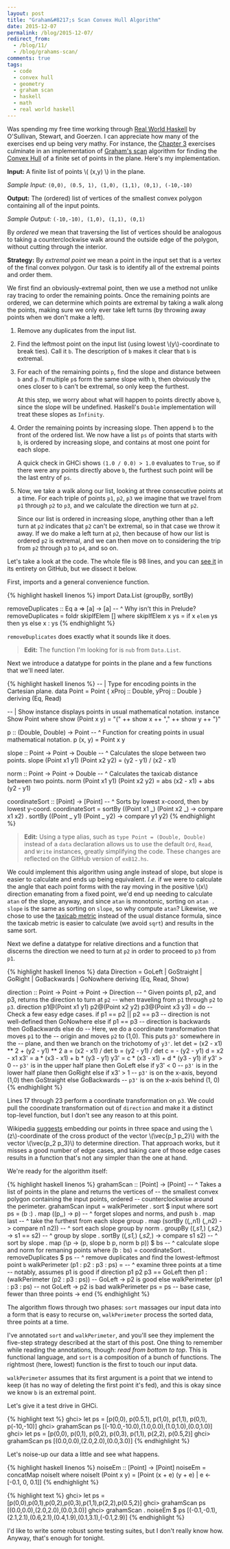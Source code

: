 ```yaml
---
layout: post
title: "Graham&#8217;s Scan Convex Hull Algorithm"
date: 2015-12-07
permalink: /blog/2015-12-07/
redirect_from: 
  - /blog/11/
  - /blog/grahams-scan/
comments: true
tags:
  - code
  - convex hull
  - geometry
  - graham scan
  - haskell
  - math
  - real world haskell
---
```


Was spending my free time working through [Real World Haskell][1] by O'Sullivan, Stewart, and Goerzen.
I can appreciate how many of the exercises end up being very mathy.
For instance, the [Chapter 3][2] exercises culminate in an implementation of [Graham's scan][3] algorithm for finding the [Convex Hull][4] of a finite set of points in the plane.
Here's my implementation.

  [1]: http://book.realworldhaskell.org/
  [2]: http://book.realworldhaskell.org/read/defining-types-streamlining-functions.html
  [3]: http://en.wikipedia.org/wiki/Graham_scan
  [4]: http://en.wikipedia.org/wiki/Convex_hull

<!--break-->

**Input:** A finite list of points \\( (x,y) \\) in the plane.

_Sample Input:_ `(0,0), (0.5, 1), (1,0), (1,1), (0,1), (-10,-10)`

**Output:** The (ordered) list of vertices of the smallest convex polygon containing all of the input points.

_Sample Output:_ `(-10,-10), (1,0), (1,1), (0,1)`

By _ordered_ we mean that traversing the list of vertices should be analogous to taking a counterclockwise walk around the outside edge of the polygon, without cutting through the interior.

**Strategy:** By _extremal point_ we mean a point in the input set that is a vertex of the final convex polygon.
Our task is to identify all of the extremal points and order them.

We first find an obviously-extremal point, then we use a method not unlike ray tracing to order the remaining points.
Once the remaining points are ordered, we can determine which points are extremal by taking a walk along the points, making sure we only ever take left turns (by throwing away points when we don't make a left).

1.  Remove any duplicates from the input list.

2.  Find the leftmost point on the input list (using lowest \\(y\\)-coordinate to break ties).
    Call it `b`.
    The description of `b` makes it clear that `b` is extremal.

3.  For each of the remaining points `p`, find the slope and distance between `b` and `p`.
    If multiple `p`s form the same slope with `b`, then obviously the ones closer to `b` can't be extremal, so only keep the furthest.

    At this step, we worry about what will happen to points directly above `b`, since the slope will be undefined. Haskell's `Double` implementation will treat these slopes as `Infinity`.

4.  Order the remaining points by increasing slope.
    Then append `b` to the front of the ordered list.
    We now have a list `ps` of points that starts with `b`, is ordered by increasing slope, and contains at most one point for each slope.

    A quick check in GHCi shows `(1.0 / 0.0) > 1.0` evaluates to `True`, so if there were any points directly above `b`, the furthest such point will be the last entry of `ps`.

5.  Now, we take a walk along our list, looking at three consecutive points at a time.
    For each triple of points `p1`, `p2`, `p3` we imagine that we travel from `p1` through `p2` to `p3`, and we calculate the direction we turn at `p2`.

    Since our list is ordered in increasing slope, anything other than a left turn at `p2` indicates that `p2` can't be extremal, so in that case we throw it away.
    If we do make a left turn at `p2`, then because of how our list is ordered `p2` is
    extremal, and we can then move on to considering the trip from `p2` through `p3` to `p4`, and so on.

Let's take a look at the code.
The whole file is 98 lines, and you can [see it][5] in its entirety on GitHub, but we dissect it below.

  [5]: http://github.com/friedbrice/RealWorldHaskell/blob/master/ch3/exB12.hs

First, imports and a general convenience function.

{% highlight haskell linenos %}
import Data.List (groupBy, sortBy)

removeDuplicates :: Eq a => [a] -> [a]
-- ^ Why isn't this in Prelude?
removeDuplicates = foldr skipIfElem []
  where
    skipIfElem x ys = if x `elem` ys
                      then ys
                      else x : ys
{% endhighlight %}

`removeDuplicates` does exactly what it sounds like it does.

> **Edit:** The function I'm looking for is `nub` from `Data.List`.

Next we introduce a datatype for points in the plane and a few functions that we'll need later.

{% highlight haskell linenos %}
-- | Type for encoding points in the Cartesian plane.
data Point = Point { xProj :: Double, yProj :: Double }
             deriving (Eq, Read)

-- | Show instance displays points in usual mathematical notation.
instance Show Point where
  show (Point x y) = "(" ++ show x ++ "," ++ show y ++ ")"

p :: (Double, Double) -> Point
-- ^ Function for creating points in usual mathematical notation.
p (x, y) = Point x y

slope :: Point -> Point -> Double
-- ^ Calculates the slope between two points.
slope (Point x1 y1) (Point x2 y2) = (y2 - y1) / (x2 - x1)

norm :: Point -> Point -> Double
-- ^ Calculates the taxicab distance between two points.
norm (Point x1 y1) (Point x2 y2) = abs (x2 - x1) + abs (y2 - y1)

coordinateSort :: [Point] -> [Point]
-- ^ Sorts by lowest x-coord, then by lowest y-coord.
coordinateSort = sortBy (\(Point x1 _) (Point x2 _) -> compare x1 x2)
               . sortBy (\(Point _ y1) (Point _ y2) -> compare y1 y2)
{% endhighlight %}

> **Edit:** Using a type alias, such as `type Point = (Double, Double)` instead of a `data` declaration allows us to use the default `Ord`, `Read`, and `Write` instances, greatly simplifying the code.
> These changes are reflected on the GitHub version of `exB12.hs`.

We could implement this algorithm using angle instead of slope, but slope is easier to calculate and ends up being equivalent.
_I.e._ if we were to calculate the angle that each point forms with the ray moving in the positive \\(x\\) direction emanating from a fixed point, we'd end up needing to calculate `atan` of the slope, anyway, and since `atan` is monotonic, sorting on `atan . slope` is the same as sorting on `slope`, so why compute `atan`?
Likewise, we chose to use the [taxicab metric][6] instead of the usual distance formula, since the taxicab metric is easier to calculate (we avoid `sqrt`) and results in the same sort.

  [6]: http://en.wikipedia.org/Taxicab_geometry

Next we define a datatype for relative directions and a function that discerns the direction we need to turn at `p2` in order to proceed to `p3` from `p1`.

{% highlight haskell linenos %}
data Direction = GoLeft | GoStraight | GoRight | GoBackwards | GoNowhere
                 deriving (Eq, Read, Show)

direction :: Point -> Point -> Point -> Direction
-- ^ Given points p1, p2, and p3, returns the direction to turn at `p2`
--   when traveling from `p1` through `p2` to `p3`.
direction p1@(Point x1 y1) p2@(Point x2 y2) p3@(Point x3 y3) = do
  -- Check a few easy edge cases.
  if p1 == p2 || p2 == p3 -- direction is not well-defined
  then GoNowhere
  else if p1 == p3 -- direction is backwards
  then GoBackwards
  else do
    -- Here, we do a coordinate transformation that moves `p1` to the
    -- origin and moves `p2` to (1,0). This puts `p3'` somewhere in the
    -- plane, and then we branch on the trichotomy of `y3'`.
    let det = (x2 - x1) ** 2 + (y2 - y1) ** 2
        a   = (x2 - x1) / det
        b   = (y2 - y1) / det
        c   = - (y2 - y1)
        d   = x2 - x1
        x3' = a * (x3 - x1) + b * (y3 - y1)
        y3' = c * (x3 - x1) + d * (y3 - y1)
    if y3' > 0 -- `p3'` is in the upper half plane
    then GoLeft
    else if y3' < 0 -- `p3'` is in the lower half plane
    then GoRight
    else if x3' > 1 -- `p3'` is on the x-axis, beyond (1,0)
    then GoStraight
    else GoBackwards -- `p3'` is on the x-axis behind (1, 0)
{% endhighlight %}

Lines 17 through 23 perform a coordinate transformation on `p3`.
We could pull the coordinate transformation out of `direction` and make it a distinct top-level function, but I don't see any reason to at this point.

Wikipedia [suggests][7] embedding our points in three space and using the \\(z\\)-coordinate of the cross product of the vector \\(\vec{p_1 p_2}\\) with the vector \\(\vec{p_2 p_3}\\) to determine direction.
That approach works, but it misses a good number of edge cases, and taking care of those edge cases results in a function that's not any simpler than the one at hand.

  [7]: http://en.wikipedia.org/wiki/Graham_scan#Algorithm

We're ready for the algorithm itself:

{% highlight haskell linenos %}
grahamScan :: [Point] -> [Point]
-- ^ Takes a list of points in the plane and returns the vertices of
--   the smallest convex polygon containing the input points, ordered
--   counterclockwise around the perimeter.
grahamScan input = walkPerimeter . sort $ input
  where
    sort ps = (b :)
            . map (\(p,_,_) -> p)
            -- ^ forget slopes and norms, and push `b`
            . map last
            -- ^ take the furthest from each slope group
            . map (sortBy (\(_,_,n1) (_,_,n2) -> compare n1 n2))
            -- ^ sort each slope group by norm
            . groupBy (\(_,s1,_) (_,s2,_) -> s1 == s2)
            -- ^ group by slope
            . sortBy (\(_,s1,_) (_,s2,_) -> compare s1 s2)
            -- ^ sort by slope
            . map (\p -> (p, slope b p, norm b p)) $ bs
            -- ^ calculate slope and norm for remaning points
      where
        (b : bs) = coordinateSort . removeDuplicates $ ps
        -- ^ remove duplicates and find the lowest-leftmost point `b`
    walkPerimeter (p1 : p2 : p3 : ps) =
      -- ^ examine three points at a time
      --   notably, assumes p1 is good
      if direction p1 p2 p3 == GoLeft
      then p1 : (walkPerimeter (p2 : p3 : ps)) -- GoLeft -> p2 is good
      else walkPerimeter (p1 : p3 : ps) -- not GoLeft -> p2 is bad
    walkPerimeter ps = ps -- base case, fewer than three points -> end
{% endhighlight %}

The algorithm flows through two phases: `sort` massages our input data into a form that is easy to recurse on, `walkPerimeter` process the sorted data, three points at a time.

I've annotated `sort` and `walkPerimeter`, and you'll see they implement the five-step strategy described at the start of this post.
One thing to remember while reading the annotations, though: _read from bottom to top_.
This is functional language, and `sort` is a composition of a bunch of functions.
The rightmost (here, lowest) function is the first to touch our input data.

`walkPerimeter` assumes that its first argument is a point that we intend to keep (it has no way of deleting the first point it's fed), and this is okay since we know `b` is an extremal point.

Let's give it a test drive in GHCi.

{% highlight text %}
ghci> let ps = [p(0,0), p(0.5,1), p(1,0), p(1,1), p(0,1), p(-10,-10)]
ghci> grahamScan ps
[(-10.0,-10.0),(1.0,0.0),(1.0,1.0),(0.0,1.0)]
ghci> let ps = [p(0,0), p(0,1), p(0,2), p(0,3), p(1,1), p(2,2), p(0.5,2)]
ghci> grahamScan ps
[(0.0,0.0),(2.0,2.0),(0.0,3.0)]
{% endhighlight %}

Let's noise-up our data a little and see what happens.

{% highlight haskell linenos %}
noiseEm :: [Point] -> [Point]
noiseEm = concatMap noiseIt
  where
    noiseIt (Point x y) = [Point (x + e) (y + e) | e <- [-0.1, 0, 0.1]]
{% endhighlight %}

{% highlight text %}
ghci> let ps = [p(0,0),p(0,1),p(0,2),p(0,3),p(1,1),p(2,2),p(0.5,2)]
ghci> grahamScan ps
[(0.0,0.0),(2.0,2.0),(0.0,3.0)]
ghci> grahamScan . noiseEm $ ps
[(-0.1,-0.1),(2.1,2.1),(0.6,2.1),(0.4,1.9),(0.1,3.1),(-0.1,2.9)]
{% endhighlight %}

I'd like to write some robust some testing suites, but I don't really know how.
Anyway, that's enough for tonight.
